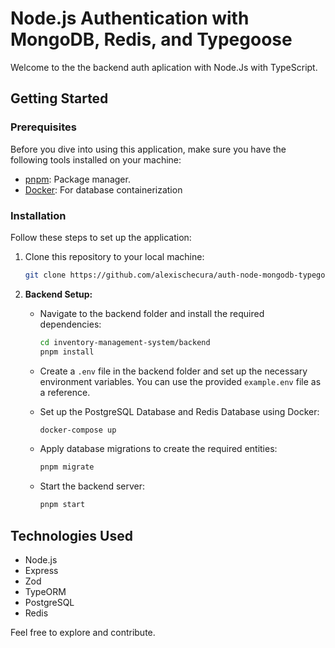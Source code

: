 # Node.js Authentication with MongoDB, Redis, and Typegoose

Welcome to the the backend auth aplication with Node.Js with TypeScript.

## Getting Started

### Prerequisites

Before you dive into using this application, make sure you have the following tools installed on your machine:

- [pnpm](https://pnpm.io/): Package manager.
- [Docker](https://www.docker.com/): For database containerization

### Installation

Follow these steps to set up the application:

1. Clone this repository to your local machine:

   ```bash
   git clone https://github.com/alexischecura/auth-node-mongodb-typegoose.git
   ```

2. **Backend Setup:**

   - Navigate to the backend folder and install the required dependencies:

     ```bash
     cd inventory-management-system/backend
     pnpm install
     ```

   - Create a `.env` file in the backend folder and set up the necessary environment variables. You can use the provided `example.env` file as a reference.

   - Set up the PostgreSQL Database and Redis Database using Docker:

     ```bash
     docker-compose up
     ```

   - Apply database migrations to create the required entities:

     ```bash
     pnpm migrate
     ```

   - Start the backend server:

     ```bash
     pnpm start
     ```

## Technologies Used

- Node.js
- Express
- Zod
- TypeORM
- PostgreSQL
- Redis

Feel free to explore and contribute.

